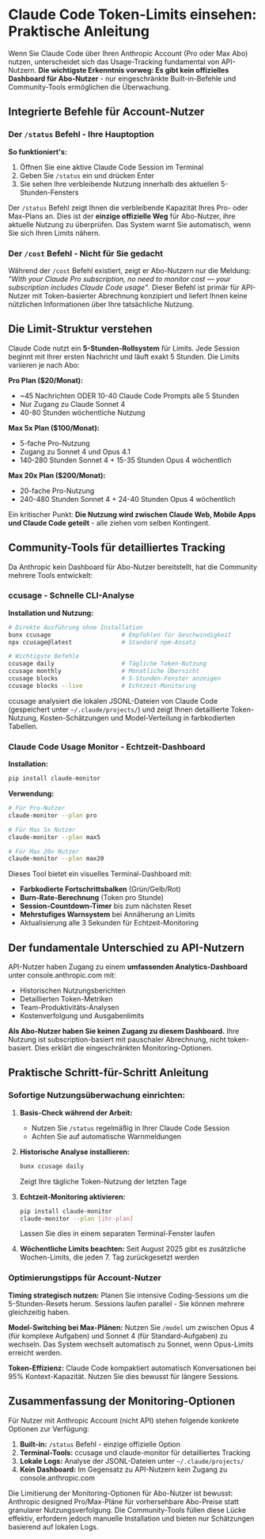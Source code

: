 # Claude Code Token-Limits einsehen: Praktische Anleitung

Wenn Sie Claude Code über Ihren Anthropic Account (Pro oder Max Abo) nutzen, unterscheidet sich das Usage-Tracking fundamental von API-Nutzern. **Die wichtigste Erkenntnis vorweg: Es gibt kein offizielles Dashboard für Abo-Nutzer** - nur eingeschränkte Built-in-Befehle und Community-Tools ermöglichen die Überwachung.

## Integrierte Befehle für Account-Nutzer

### Der `/status` Befehl - Ihre Hauptoption

**So funktioniert's:**
1. Öffnen Sie eine aktive Claude Code Session im Terminal
2. Geben Sie `/status` ein und drücken Enter
3. Sie sehen Ihre verbleibende Nutzung innerhalb des aktuellen 5-Stunden-Fensters

Der `/status` Befehl zeigt Ihnen die verbleibende Kapazität Ihres Pro- oder Max-Plans an. Dies ist der **einzige offizielle Weg** für Abo-Nutzer, ihre aktuelle Nutzung zu überprüfen. Das System warnt Sie automatisch, wenn Sie sich Ihren Limits nähern.

### Der `/cost` Befehl - Nicht für Sie gedacht

Während der `/cost` Befehl existiert, zeigt er Abo-Nutzern nur die Meldung: *"With your Claude Pro subscription, no need to monitor cost — your subscription includes Claude Code usage"*. Dieser Befehl ist primär für API-Nutzer mit Token-basierter Abrechnung konzipiert und liefert Ihnen keine nützlichen Informationen über Ihre tatsächliche Nutzung.

## Die Limit-Struktur verstehen

Claude Code nutzt ein **5-Stunden-Rollsystem** für Limits. Jede Session beginnt mit Ihrer ersten Nachricht und läuft exakt 5 Stunden. Die Limits variieren je nach Abo:

**Pro Plan ($20/Monat):**
- ~45 Nachrichten ODER 10-40 Claude Code Prompts alle 5 Stunden
- Nur Zugang zu Claude Sonnet 4
- 40-80 Stunden wöchentliche Nutzung

**Max 5x Plan ($100/Monat):**
- 5-fache Pro-Nutzung
- Zugang zu Sonnet 4 und Opus 4.1
- 140-280 Stunden Sonnet 4 + 15-35 Stunden Opus 4 wöchentlich

**Max 20x Plan ($200/Monat):**
- 20-fache Pro-Nutzung  
- 240-480 Stunden Sonnet 4 + 24-40 Stunden Opus 4 wöchentlich

Ein kritischer Punkt: **Die Nutzung wird zwischen Claude Web, Mobile Apps und Claude Code geteilt** - alle ziehen vom selben Kontingent.

## Community-Tools für detailliertes Tracking

Da Anthropic kein Dashboard für Abo-Nutzer bereitstellt, hat die Community mehrere Tools entwickelt:

### ccusage - Schnelle CLI-Analyse

**Installation und Nutzung:**
```bash
# Direkte Ausführung ohne Installation
bunx ccusage                    # Empfohlen für Geschwindigkeit
npx ccusage@latest              # Standard npm-Ansatz

# Wichtigste Befehle
ccusage daily                   # Tägliche Token-Nutzung
ccusage monthly                 # Monatliche Übersicht
ccusage blocks                  # 5-Stunden-Fenster anzeigen
ccusage blocks --live           # Echtzeit-Monitoring
```

ccusage analysiert die lokalen JSONL-Dateien von Claude Code (gespeichert unter `~/.claude/projects/`) und zeigt Ihnen detaillierte Token-Nutzung, Kosten-Schätzungen und Model-Verteilung in farbkodierten Tabellen.

### Claude Code Usage Monitor - Echtzeit-Dashboard

**Installation:**
```bash
pip install claude-monitor
```

**Verwendung:**
```bash
# Für Pro-Nutzer
claude-monitor --plan pro

# Für Max 5x Nutzer  
claude-monitor --plan max5

# Für Max 20x Nutzer
claude-monitor --plan max20
```

Dieses Tool bietet ein visuelles Terminal-Dashboard mit:
- **Farbkodierte Fortschrittsbalken** (Grün/Gelb/Rot)
- **Burn-Rate-Berechnung** (Token pro Stunde)
- **Session-Countdown-Timer** bis zum nächsten Reset
- **Mehrstufiges Warnsystem** bei Annäherung an Limits
- Aktualisierung alle 3 Sekunden für Echtzeit-Monitoring

## Der fundamentale Unterschied zu API-Nutzern

API-Nutzer haben Zugang zu einem **umfassenden Analytics-Dashboard** unter console.anthropic.com mit:
- Historischen Nutzungsberichten
- Detaillierten Token-Metriken
- Team-Produktivitäts-Analysen
- Kostenverfolgung und Ausgabenlimits

**Als Abo-Nutzer haben Sie keinen Zugang zu diesem Dashboard.** Ihre Nutzung ist subscription-basiert mit pauschaler Abrechnung, nicht token-basiert. Dies erklärt die eingeschränkten Monitoring-Optionen.

## Praktische Schritt-für-Schritt Anleitung

### Sofortige Nutzungsüberwachung einrichten:

1. **Basis-Check während der Arbeit:**
   - Nutzen Sie `/status` regelmäßig in Ihrer Claude Code Session
   - Achten Sie auf automatische Warnmeldungen

2. **Historische Analyse installieren:**
   ```bash
   bunx ccusage daily
   ```
   Zeigt Ihre tägliche Token-Nutzung der letzten Tage

3. **Echtzeit-Monitoring aktivieren:**
   ```bash
   pip install claude-monitor
   claude-monitor --plan [ihr-plan]
   ```
   Lassen Sie dies in einem separaten Terminal-Fenster laufen

4. **Wöchentliche Limits beachten:**
   Seit August 2025 gibt es zusätzliche Wochen-Limits, die jeden 7. Tag zurückgesetzt werden

### Optimierungstipps für Account-Nutzer

**Timing strategisch nutzen:** Planen Sie intensive Coding-Sessions um die 5-Stunden-Resets herum. Sessions laufen parallel - Sie können mehrere gleichzeitig haben.

**Model-Switching bei Max-Plänen:** Nutzen Sie `/model` um zwischen Opus 4 (für komplexe Aufgaben) und Sonnet 4 (für Standard-Aufgaben) zu wechseln. Das System wechselt automatisch zu Sonnet, wenn Opus-Limits erreicht werden.

**Token-Effizienz:** Claude Code kompaktiert automatisch Konversationen bei 95% Kontext-Kapazität. Nutzen Sie dies bewusst für längere Sessions.

## Zusammenfassung der Monitoring-Optionen

Für Nutzer mit Anthropic Account (nicht API) stehen folgende konkrete Optionen zur Verfügung:

1. **Built-in:** `/status` Befehl - einzige offizielle Option
2. **Terminal-Tools:** ccusage und claude-monitor für detailliertes Tracking
3. **Lokale Logs:** Analyse der JSONL-Dateien unter `~/.claude/projects/`
4. **Kein Dashboard:** Im Gegensatz zu API-Nutzern kein Zugang zu console.anthropic.com

Die Limitierung der Monitoring-Optionen für Abo-Nutzer ist bewusst: Anthropic designed Pro/Max-Pläne für vorhersehbare Abo-Preise statt granularer Nutzungsverfolgung. Die Community-Tools füllen diese Lücke effektiv, erfordern jedoch manuelle Installation und bieten nur Schätzungen basierend auf lokalen Logs.